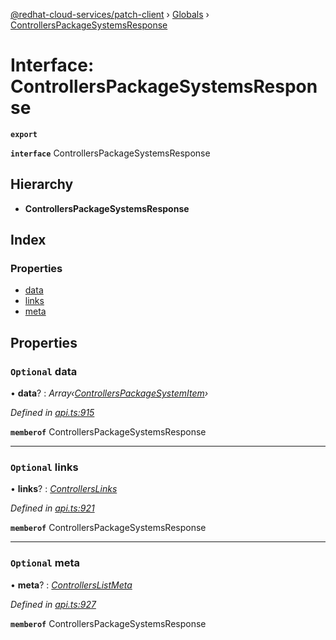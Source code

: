 [@redhat-cloud-services/patch-client](../README.md) › [Globals](../globals.md) › [ControllersPackageSystemsResponse](controllerspackagesystemsresponse.md)

# Interface: ControllersPackageSystemsResponse

**`export`** 

**`interface`** ControllersPackageSystemsResponse

## Hierarchy

* **ControllersPackageSystemsResponse**

## Index

### Properties

* [data](controllerspackagesystemsresponse.md#optional-data)
* [links](controllerspackagesystemsresponse.md#optional-links)
* [meta](controllerspackagesystemsresponse.md#optional-meta)

## Properties

### `Optional` data

• **data**? : *Array‹[ControllersPackageSystemItem](controllerspackagesystemitem.md)›*

*Defined in [api.ts:915](https://github.com/RedHatInsights/javascript-clients/blob/22e0c417/packages/patch/api.ts#L915)*

**`memberof`** ControllersPackageSystemsResponse

___

### `Optional` links

• **links**? : *[ControllersLinks](controllerslinks.md)*

*Defined in [api.ts:921](https://github.com/RedHatInsights/javascript-clients/blob/22e0c417/packages/patch/api.ts#L921)*

**`memberof`** ControllersPackageSystemsResponse

___

### `Optional` meta

• **meta**? : *[ControllersListMeta](controllerslistmeta.md)*

*Defined in [api.ts:927](https://github.com/RedHatInsights/javascript-clients/blob/22e0c417/packages/patch/api.ts#L927)*

**`memberof`** ControllersPackageSystemsResponse
